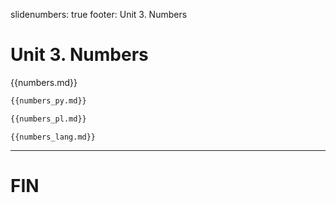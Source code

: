 slidenumbers: true
footer: Unit 3. Numbers

# Unit 3. Numbers

{{numbers.md}}

~~~ python
{{numbers_py.md}}
~~~

~~~ perl
{{numbers_pl.md}}
~~~

~~~ lang
{{numbers_lang.md}}
~~~

---

# FIN
